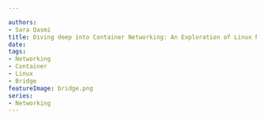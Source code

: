 ```yaml
---

authors:
- Sara Qasmi
title: Diving deep into Container Networking: An Exploration of Linux Network Namespace and Bridge Network
date: 
tags:
- Networking
- Container
- Linux
- Bridge
featureImage: bridge.png
series:
- Networking
---
```


